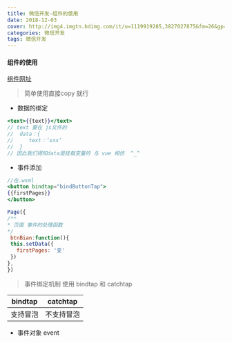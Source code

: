 ```yaml
---
title: 微信开发-组件的使用
date: 2018-12-03
cover: http://img4.imgtn.bdimg.com/it/u=1119919285,3827027875&fm=26&gp=0.jpg
categories: 微信开发
tags: 微信开发 
---
```


#### 组件的使用
[组件网址](https://developers.weixin.qq.com/miniprogram/dev/component/button.html)

>简单使用直接copy 就行

- 数据的绑定
```jsx
<text>{{text}}</text>
// text 要在 js文件的 
//  data：{
//     text：‘xxx’
//  }
// 因此我们得知data是挂载变量的 与 vue 相仿  ^_^
```
- 事件添加
```jsx
//在.wxml
<button bindtap="bindButtonTap">
{{firstPages}}
</button>
```

```js
Page({
/**
* 页面 事件的处理函数
*/
 btnBian:function(){
 this.setData({
   firstPages: '变'
 })
},
})

```
> 事件绑定机制   使用 bindtap  和 catchtap 

bindtap | catchtap
---|---
支持冒泡 | 不支持冒泡

- 事件对象 event







